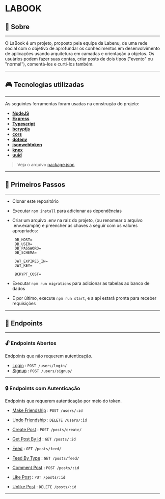 # LABOOK

## 💾 Sobre

---

O LaBook é um projeto, proposto pela equipe da Labenu, de uma rede social com o objetivo de aprofundar os conhecimentos em desenvolvimento de aplicações usando arquitetura em camadas e orientação a objetos. Os usuários podem fazer suas contas, criar posts de dois tipos ("evento" ou "normal"), comentá-los e curti-los também.

---

## 🎮 Tecnologias utilizadas

---

As seguintes ferramentas foram usadas na construção do projeto:

- **[NodeJS](https://nodejs.org/en/)**
- **[Express](https://expressjs.com/pt-br/)**
- **[Typescript](https://www.typescriptlang.org/)**
- **[bcryptjs](https://github.com/dcodeIO/bcrypt.js#readme)**
- **[cors](https://github.com/expressjs/cors#readme)**
- **[dotenv](https://github.com/motdotla/dotenv#readme)**
- **[jsonwebtoken](https://github.com/auth0/node-jsonwebtoken#readme)**
- **[knex](http://knexjs.org/)**
- **[uuid](https://github.com/uuidjs/uuid#readme)**

> Veja o arquivo [package.json](https://github.com/future4code/Fagner-Zulin/blob/semana19-projeto/semana19/labook/package.json)

---

## 🎯 Primeiros Passos

---

- Clonar este repositório
- Executar `npm install` para adicionar as dependências
- Criar um arquivo .env na raiz do projeto, (ou renomear o arquivo .env.example) e preencher as chaves a seguir com os valores apropriados:

  ```
   DB_HOST=
   DB_USER=
   DB_PASSWORD=
   DB_SCHEMA=

   JWT_EXPIRES_IN=
   JWT_KEY=

   BCRYPT_COST=
  ```

- Executar `npm run migrations` para adicionar as tabelas ao banco de dados
- E por último, execute `npm run start`, e a api estará pronta para receber requisições

---

## 🚩 Endpoints

---

### 🔓 Endpoints Abertos

Endpoints que não requerem autenticação.

- [Login](example/user/login.md) : `POST /users/login/`
- [Signup](example/user/signup.md) : `POST /users/signup/`

---

### 🔒 Endpoints com Autenticação

Endpoints que requerem autenticação por meio do token.

- [Make Friendship](example/user/makeFriendship.md) : `POST /users/:id`
- [Undo Friendship](example/user/undoFriendship.md) : `DELETE /users/:id`

- [Create Post](example/post/create.md) : `POST /posts/create/`
- [Get Post By Id](example/post/getById.md) : `GET /posts/:id`
- [Feed](example/post/feed.md) : `GET /posts/feed/`
- [Feed By Type](example/post/feedByType.md) : `GET /posts/feed/`
- [Comment Post](example/post/comment.md) : `POST /posts/:id`
- [Like Post](example/post/like.md) : `PUT /posts/:id`
- [Unlike Post](example/post/unlike.md) : `DELETE /posts/:id`

---
